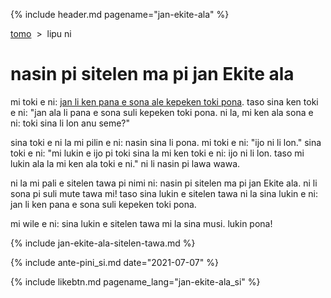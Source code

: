 {% include header.md pagename="jan-ekite-ala" %}



<span class="si">[tomo](https://joelthomastr.github.io/tokipona/README_si)&nbsp;&nbsp;>&nbsp;&nbsp;lipu ni</span>

# <span class="si">nasin pi sitelen ma pi jan Ekite ala</span>

<span class="si">mi toki e ni: [jan li ken pana e sona ale kepeken toki pona](https://joelthomastr.github.io/tokipona/pana-sona-ale_si). taso sina ken toki e ni: "jan ala li pana e sona suli kepeken toki pona. ni la, mi ken ala sona e ni: toki sina li lon anu seme?"</span>

<span class="si">sina toki e ni la mi pilin e ni: nasin sina li pona. mi toki e ni: "ijo ni li lon." sina toki e ni: "mi lukin e ijo pi toki sina la mi ken toki e ni: ijo ni li lon. taso mi lukin ala la mi ken ala toki e ni." ni li nasin pi lawa wawa.</span>

<span class="si">ni la mi pali e sitelen tawa pi nimi ni: nasin pi sitelen ma pi jan Ekite ala. ni li sona pi suli mute tawa mi! taso sina lukin e sitelen tawa ni la sina lukin e ni: jan li ken pana e sona suli kepeken toki pona.</span>

<span class="si">mi wile e ni: sina lukin e sitelen tawa mi la sina musi. lukin pona!</span>

{% include jan-ekite-ala-sitelen-tawa.md %}

{% include ante-pini_si.md date="2021-07-07" %}

{% include likebtn.md pagename_lang="jan-ekite-ala_si" %}
